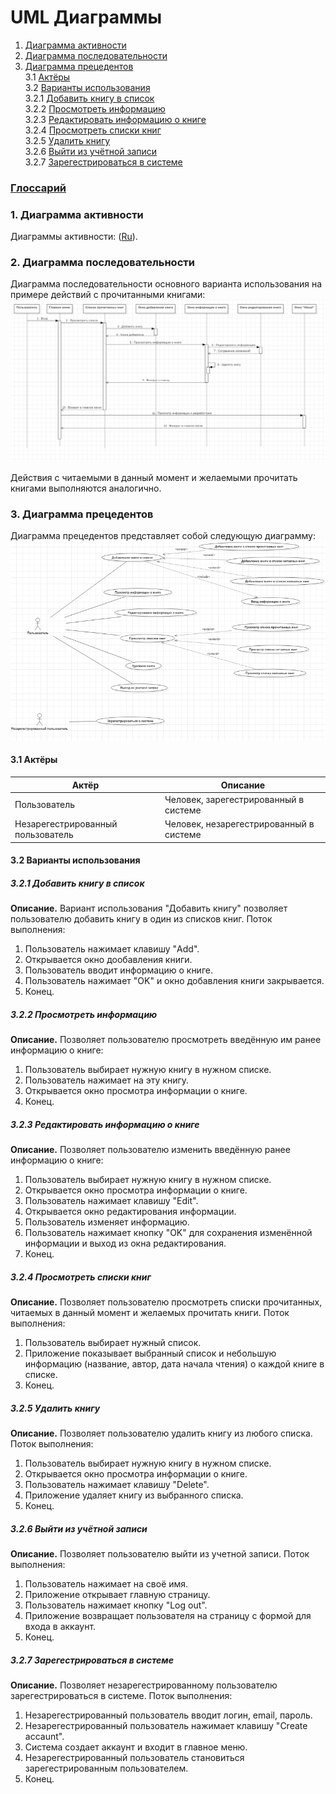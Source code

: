 # UML Диаграммы
1. [Диаграмма активности](#1)
2. [Диаграмма последовательности](#3)
3. [Диаграмма прецедентов](#3)<br>
3.1 [Актёры](#3.1)<br>
3.2 [Варианты использования](#3.2)<br>
3.2.1 [Добавить книгу в список](#3.2.1)<br>
3.2.2 [Просмотреть информацию](#3.2.2)<br>
3.2.3 [Редактировать информацию о книге](#3.2.3)<br>
3.2.4 [Просмотреть списки книг](#3.2.4)<br>
3.2.5 [Удалить книгу](#3.2.5)<br>
3.2.6 [Выйти из учётной записи](#3.2.6)<br>
3.2.7 [Зарегестрироваться в системе](#3.2.7)<br>

### [Глоссарий](https://github.com/valevaty98/Insomnia/blob/master/docs/glossary.md)

### 1. Диаграмма активности<a name="1"></a>
Диаграммы активности: ([Ru](https://github.com/valevaty98/Insomnia/blob/master/docs/diagrams/activity/activities.md)).

### 2. Диаграмма последовательности<a name="2"></a>
Диаграмма последовательности основного варианта использования на примере действий с прочитанными книгами:
![Диаграмма последовательности](https://github.com/valevaty98/Insomnia/blob/master/docs/diagrams/sequence/SequenceDiagram.png)

Действия с читаемыми в данный момент и желаемыми прочитать книгами выполняются аналогично.

### 3. Диаграмма прецедентов<a name="3"></a>
Диаграмма прецедентов представляет собой следующую диаграмму: 
![Use Case](https://github.com/valevaty98/Insomnia/blob/master/docs/diagrams/useCase/UseCaseDiagram.png)
#### 3.1 Актёры<a name="3.1"></a>
Актёр | Описание
--- | ---
Пользователь| Человек, зарегестрированный в системе
Незарегестрированный пользователь | Человек, незарегестрированный в системе

#### 3.2 Варианты использования<a name="3.2"></a>
##### 3.2.1 Добавить книгу в список<a name="3.2.1"></a>
**Описание.** Вариант использования "Добавить книгу" позволяет пользователю добавить книгу в один из списков книг.
Поток выполнения:
1. Пользователь нажимает клавишу "Add".
2. Открывается окно дообавления книги.
3. Пользователь вводит информацию о книге.
4. Пользователь нажимает "OK" и окно добавления книги закрывается.
5. Конец.
##### 3.2.2 Просмотреть информацию<a name="3.2.2"></a>
**Описание.** Позволяет пользователю просмотреть введённую им ранее информацию о книге:
1. Пользователь выбирает нужную книгу в нужном списке.
2. Пользователь нажимает на эту книгу.
3. Открывается окно просмотра информации о книге.
4. Конец.
##### 3.2.3 Редактировать информацию о книге<a name="3.2.3"></a>
**Описание.** Позволяет пользователю изменить введённую ранее информацию о книге:
1. Пользователь выбирает нужную книгу в нужном списке.
2. Открывается окно просмотра информации о книге.
3. Пользователь нажимает клавишу "Edit".
4. Открывается окно редактирования информации.
5. Пользователь изменяет информацию.
6. Пользователь нажимает кнопку "OK" для сохранения изменённой информации и выход из окна редактирования. 
7. Конец.
##### 3.2.4 Просмотреть списки книг<a name="3.2.4"></a>
**Описание.** Позволяет пользователю просмотреть списки прочитанных, читаемых в данный момент и желаемых прочитать книги.
Поток выполнения:
1. Пользователь выбирает нужный список.
2. Приложение показывает выбранный список и небольшую информацию (название, автор, дата начала чтения) о каждой книге в списке.
3. Конец.
##### 3.2.5 Удалить книгу<a name="3.2.5"></a>
**Описание.** Позволяет пользователю удалить книгу из любого списка.
Поток выполнения:
1. Пользователь выбирает нужную книгу в нужном списке.
2. Открывается окно просмотра информации о книге.
3. Пользователь нажимает клавишу "Delete".
4. Приложение удаляет книгу из выбранного списка.
5. Конец.
##### 3.2.6 Выйти из учётной записи<a name="3.2.6"></a>
**Описание.** Позволяет пользователю выйти из учетной записи.
Поток выполнения:
1. Пользователь нажимает на своё имя.
2. Приложение открывает главную страницу.
3. Пользователь нажимает кнопку "Log out".
4. Приложение возвращает пользователя на страницу с формой для входа в аккаунт.
5. Конец.
##### 3.2.7 Зарегестрироваться в системе<a name="3.2.7"></a>
**Описание.** Позволяет незарегестрированному пользователю зарегестрироваться в системе.
Поток выполнения:
1. Незарегестрированный пользователь вводит логин, email, пароль.
2. Незарегестрированный пользователь нажимает клавишу "Create accaunt".
3. Система создает аккаунт и входит в главное меню.
4. Незарегестрированный пользователь становиться зарегестрированным пользователем.
5. Конец.
